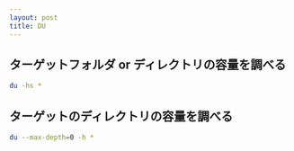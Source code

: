 ```yaml
---
layout: post
title: DU
---
```


## ターゲットフォルダ or ディレクトリの容量を調べる
```bash
du -hs *
```

## ターゲットのディレクトリの容量を調べる
```bash
du --max-depth=0 -h *
```
